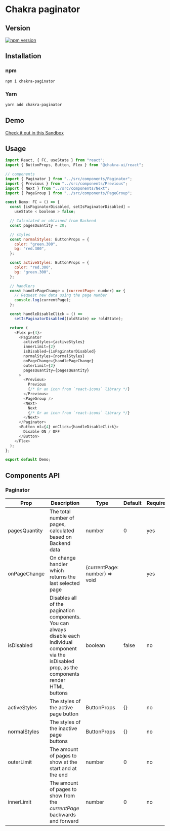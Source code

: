 # Chakra paginator

## Version

[![npm version](https://badge.fury.io/js/chakra-paginator.svg)](https://badge.fury.io/js/chakra-paginator)

## Installation

### npm

```bash
npm i chakra-paginator
```

### Yarn

```bash
yarn add chakra-paginator
```

## Demo

[Check it out in this Sandbox](https://codesandbox.io/s/suspicious-matsumoto-4n2gd)

## Usage

```js
import React, { FC, useState } from "react";
import { ButtonProps, Button, Flex } from "@chakra-ui/react";

// components
import { Paginator } from "../src/components/Paginator";
import { Previous } from "../src/components/Previous";
import { Next } from "../src/components/Next";
import { PageGroup } from "../src/components/PageGroup";

const Demo: FC = () => {
  const [isPaginatorDisabled, setIsPaginatorDisabled] =
    useState < boolean > false;

  // Calculated or obtained from Backend
  const pagesQuantity = 20;

  // styles
  const normalStyles: ButtonProps = {
    color: "green.300",
    bg: "red.300",
  };

  const activeStyles: ButtonProps = {
    color: "red.300",
    bg: "green.300",
  };

  // handlers
  const handlePageChange = (currentPage: number) => {
    // Request new data using the page number
    console.log(currentPage);
  };

  const handleDisableClick = () =>
    setIsPaginatorDisabled((oldState) => !oldState);

  return (
    <Flex p={4}>
      <Paginator
        activeStyles={activeStyles}
        innerLimit={2}
        isDisabled={isPaginatorDisabled}
        normalStyles={normalStyles}
        onPageChange={handlePageChange}
        outerLimit={2}
        pagesQuantity={pagesQuantity}
      >
        <Previous>
          Previous
          {/* Or an icon from `react-icons` library */}
        </Previous>
        <PageGroup />
        <Next>
          Next
          {/* Or an icon from `react-icons` library */}
        </Next>
      </Paginator>
      <Button ml={4} onClick={handleDisableClick}>
        Disable ON / OFF
      </Button>
    </Flex>
  );
};

export default Demo;
```

## Components API

### Paginator

| Prop          | Description                                                                                                                                                | Type                          | Default | Required |
| ------------- | ---------------------------------------------------------------------------------------------------------------------------------------------------------- | ----------------------------- | ------- | -------- |
| pagesQuantity | The total number of pages, calculated based on Backend data                                                                                                | number                        | 0       | yes      |
| onPageChange  | On change handler which returns the last selected page                                                                                                     | (currentPage: number) => void |         | yes      |
| isDisabled    | Disables all of the pagination components. You can always disable each individual component via the isDisabled prop, as the components render HTML buttons | boolean                       | false   | no       |
| activeStyles  | The styles of the active page button                                                                                                                       | ButtonProps                   | {}      | no       |
| normalStyles  | The styles of the inactive page buttons                                                                                                                    | ButtonProps                   | {}      | no       |
| outerLimit    | The amount of pages to show at the start and at the end                                                                                                    | number                        | 0       | no       |
| innerLimit    | The amount of pages to show from the _currentPage_ backwards and forward                                                                                   | number                        | 0       | no       |
